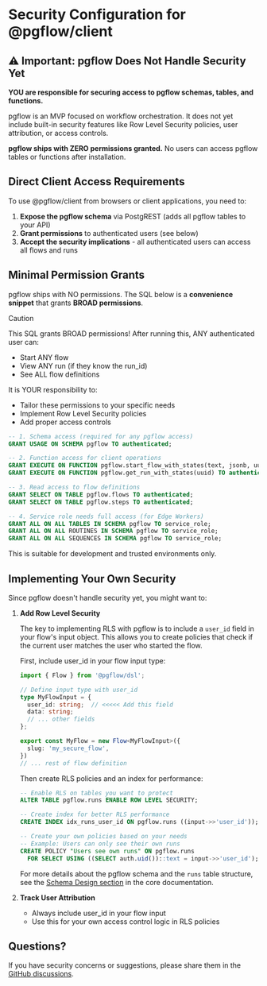 # Security Configuration for @pgflow/client

## ⚠️ Important: pgflow Does Not Handle Security Yet

**YOU are responsible for securing access to pgflow schemas, tables, and functions.**

pgflow is an MVP focused on workflow orchestration. It does not yet include built-in security features like Row Level Security policies, user attribution, or access controls.

**pgflow ships with ZERO permissions granted.** No users can access pgflow tables or functions after installation.

## Direct Client Access Requirements

To use @pgflow/client from browsers or client applications, you need to:

1. **Expose the pgflow schema** via PostgREST (adds all pgflow tables to your API)
2. **Grant permissions** to authenticated users (see below)
3. **Accept the security implications** - all authenticated users can access all flows and runs

## Minimal Permission Grants

pgflow ships with NO permissions. The SQL below is a **convenience snippet** that grants **BROAD permissions**.

> [!CAUTION]
> This SQL grants BROAD permissions! After running this, ANY authenticated user can:
> - Start ANY flow
> - View ANY run (if they know the run_id)
> - See ALL flow definitions
> 
> It is YOUR responsibility to:
> - Tailor these permissions to your specific needs
> - Implement Row Level Security policies
> - Add proper access controls

```sql
-- 1. Schema access (required for any pgflow access)
GRANT USAGE ON SCHEMA pgflow TO authenticated;

-- 2. Function access for client operations
GRANT EXECUTE ON FUNCTION pgflow.start_flow_with_states(text, jsonb, uuid) TO authenticated;
GRANT EXECUTE ON FUNCTION pgflow.get_run_with_states(uuid) TO authenticated;

-- 3. Read access to flow definitions
GRANT SELECT ON TABLE pgflow.flows TO authenticated;
GRANT SELECT ON TABLE pgflow.steps TO authenticated;

-- 4. Service role needs full access (for Edge Workers)
GRANT ALL ON ALL TABLES IN SCHEMA pgflow TO service_role;
GRANT ALL ON ALL ROUTINES IN SCHEMA pgflow TO service_role;
GRANT ALL ON ALL SEQUENCES IN SCHEMA pgflow TO service_role;
```

This is suitable for development and trusted environments only.

## Implementing Your Own Security

Since pgflow doesn't handle security yet, you might want to:

1. **Add Row Level Security**
   
   The key to implementing RLS with pgflow is to include a `user_id` field in your flow's input object. This allows you to create policies that check if the current user matches the user who started the flow.
   
   First, include user_id in your flow input type:
   ```typescript
   import { Flow } from '@pgflow/dsl';
   
   // Define input type with user_id
   type MyFlowInput = {
     user_id: string;  // <<<<< Add this field
     data: string;
     // ... other fields
   };
   
   export const MyFlow = new Flow<MyFlowInput>({
     slug: 'my_secure_flow',
   })
   // ... rest of flow definition
   ```
   
   Then create RLS policies and an index for performance:
   ```sql
   -- Enable RLS on tables you want to protect
   ALTER TABLE pgflow.runs ENABLE ROW LEVEL SECURITY;
   
   -- Create index for better RLS performance
   CREATE INDEX idx_runs_user_id ON pgflow.runs ((input->>'user_id'));
   
   -- Create your own policies based on your needs
   -- Example: Users can only see their own runs
   CREATE POLICY "Users see own runs" ON pgflow.runs
     FOR SELECT USING ((SELECT auth.uid())::text = input->>'user_id');
   ```
   
   For more details about the pgflow schema and the `runs` table structure, see the [Schema Design section](../core/README.md#schema-design) in the core documentation.

2. **Track User Attribution**
   - Always include user_id in your flow input
   - Use this for your own access control logic in RLS policies

## Questions?

If you have security concerns or suggestions, please share them in the [GitHub discussions](https://github.com/pgflow-dev/pgflow/discussions).